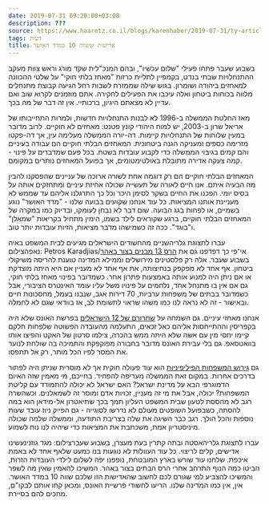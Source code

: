 ```yaml
---
date: 2019-07-31 09:20:00+03:00
description: ???
source: https://www.haaretz.co.il/blogs/karenhaber/2019-07-31/ty-article/0000017f-f895-d47e-a37f-f9bd64e70000
tags: דעות
title: אדישות ששווה 10 במדד האושר
---
```


בשבוע שעבר פתחו פעילי "שלום עכשיו", ובהם המנכ"לית שקד מורג וראש צוות מעקב ההתנחלויות שבתי בנדט, בקמפיין לתליית כרזות "מאחז בלתי חוקי" על שלטי ההכוונה למאחזים ביהודה ושומרון. בגוש שילה שממזרח לשבות רחל הגיעה קבוצת מתנחלים מלווה בכוחות ביטחון ואלה עיכבו את הפעילים לחקירה. אתם מוזמנים לקרוא שוב ואם עדיין לא מצאתם היגיון, ברכותיי. אין זה דבר של מה בכך. 

מאז החלטת הממשלה ב-1996 לא לבנות התנחלויות חדשות, ולמרות התחייבותו של אריאל שרון ב-2003, יש למוח היהודי קונץ פטנט: מאחזים לא חוקיים. לרוב מדובר במעין שלוחות של התנחלויות קיימות. דה-יורה הממשלה מעלימה עין, אך דה-פקטו מזרימה כספים ומעניקה הגנה ביטחונית. המאחזים הבלתי חוקיים הם עבודה בעיניים והם קמים בגיבוי הממשלה כדי לקבוע עובדות בשטח. בכל פעם שמדברים על פינוי - קמה צעקה אדירה מתובלת באולטימטומים, אך בפועל המאחזים נותרים במקומם. 

המאחזים הבלתי חוקיים הם רק דוגמה אחת לשורה ארוכה של עניינים שהפסקנו להבין מה הבעיה איתם. אנו חיים לאורה של תעשייה שכולה אחיזת עיניים ומתחזקים אותה על בסיס יומי. הפכנו את החיים בשקר לסימן היכר וכל כך התרגלנו אליהם עד שממש לא מעניינת אותנו המציאות. כל עוד אנחנו שקועים בבועה שלנו - "מדד האושר" נוגע בשמיים, או לפחות בגג הבועה. שום דבר לא נבחן לעומקו, ובדיוק כמו במקרה של המאחזים הבלתי חוקיים, ברגע שקוראים לילד בשמו, הימין מתחיל בקריאות "שמאלן" ו"בוגד". ככה זה כשמישהו מדבר מציאות, הזיות עובדות יותר טוב. 

 עברו לתצוגת גלריהשניים מהחשודים הישראלים מגיעים לבית המשפט באיה נאפהצילום: Petros Karadjias/אי־פי כך דפדפנו גם את [הרס 13 מבנים בצור באהר](/news/politics/2019-07-24/ty-article-magazine/.premium/0000017f-efab-d497-a1ff-efabc4ca0000) בשבוע שעבר. אלה רק פלסטינים מירושלים וממילא המדינה טוענת להריסה משיקולי ביטחון. אף אחד לא מפקפק בנחיצותה, את אף אחד לא מעניין אם היא היתה מוצדקת או אם ניתן היה למנוע אותה באמצעות פתרון אחר. כשמדובר בפינוי מאחז בלתי חוקי, גם אם אין בו מתנחל אחד, נלחמים על פינויו משל עליו עומד האינטרס הציבורי, אבל כשמדובר בבתים של משפחות ערביות, 70 דירות אגב, שנבנו בעמל, מחסכונות חיים ובאישור - זה לא נראה לנו כמו משהו שראוי לתשומת לב, אז בוודאי שגם לא לחמלה. 

אנחנו מאחזי עיניים. גם השמחה על [שחרורם של 12 הישראלים](/news/law/2019-07-28/ty-article/0000017f-e650-df2c-a1ff-fe51ec900000) בפרשת האונס שלא היה בקפריסין וההתייחסות אליהם כאל זכאים, התעלמה מהעובדה הפשוטה שלפחות חלקם קיימו יחסי מין עם אשה שלא היתה ממש בהכרה, צילמו סרטון של האקט והפיצו אותו בוואטסאפ. גם בלי עבירת האונס מדובר בחבורה מפוקפקת והתמיכה בה שולחת לנוער את המסר לפיו הכל מותר, רק אל תתפסו. 

גם [גירוש המשפחות הפיליפיניות](/news/education/2019-07-28/ty-article/0000017f-e665-df5f-a17f-ffffb9650000) הוא עוד פעולה חוקית אך לא מוסרית שניתן היה לפתור בדרכים אחרות. במקום זאת הממשלה מעדיפה להפחיד. בחייכם, מי מאמין שזה האיום הדמוגרפי הבא על מדינת ישראל? האם ישראל לא יכולה להתמודד עם קליטת המשפחות? יכולה, אבל את מי זה מעניין, זכויות אדם ומוסר זה לשמאלנים. וכשהשרה רגב לא מהססת לטעון שבית המשפט העליון תמך בכך שתיאטרון אל-מידאן הוא במה להסתה, כשבפועל השופטים מעולם לא נדרשו לסוגייה - גם הפייק ניוז עובד שעות נוספות והכל הולך. רגב כבר השיגה את שלה בצריבת התודעה, וממשלה שלמה שכולה מיניסטריון אמת, משכתבת את המציאות כדי שיהיה לנו נוח לשמוע. 

 עברו לתצוגת גלריהאסטה ובתה קתרין בעת מעצרן, בשבוע שעברצילום: מגד גוזנינעשינו אדישים, קלים לריצוי. כל עוד העוולות לא נוגעות בנו כמעט שלאף אחד לא באמת איכפת. שלחנו עוד שורש בארץ המובטחת, נופפנו יפה לשלום לילדי העובדות הזרות, הביטו כמה הנוף התרחב אחרי הרס הבתים בצור באהר. המשיכו להאמין שאין מה לשפר והמשיכו להצביע למי שגורם לכם לחשוב שהאדישות הזו שלכם שווה 10 במדד האושר. אין, אין כמו המדינה שלנו. הריעו לחשודי פרשיית האונס, ומכאן קחו אותם לבקו"ם, מחכים להם בסיירת.